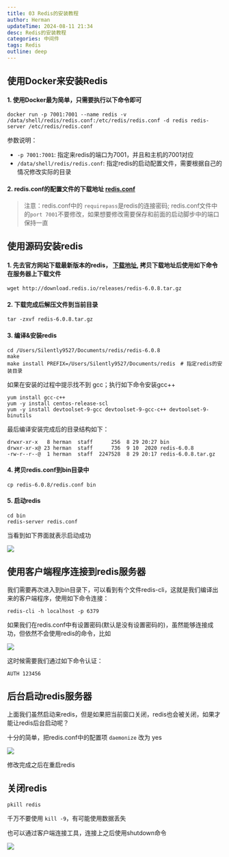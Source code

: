 ```yaml
---
title: 03 Redis的安装教程
author: Herman
updateTime: 2024-08-11 21:34
desc: Redis的安装教程
categories: 中间件
tags: Redis
outline: deep
---
```



## 使用Docker来安装Redis

#### 1. 使用Docker最为简单，只需要执行以下命令即可

```
docker run -p 7001:7001 --name redis -v /data/shell/redis/redis.conf:/etc/redis/redis.conf -d redis redis-server /etc/redis/redis.conf
```

参数说明：
* `-p 7001:7001`: 指定来redis的端口为7001，并且和主机的7001对应
* `/data/shell/redis/redis.conf`: 指定redis的启动配置文件，需要根据自己的情况修改实际的目录

#### 2. redis.conf的配置文件的下载地址 [redis.conf](http://cdn.silently9527.cn/redis_1630239144896.conf)

> 注意：redis.conf中的 `requirepass`是redis的连接密码; redis.conf文件中的`port 7001`不要修改，如果想要修改需要保存和前面的启动脚步中的端口保持一直


## 使用源码安装redis

#### 1. 先去官方网站下载最新版本的redis， [下载地址](https://redis.io/download), 拷贝下载地址后使用如下命令在服务器上下载文件

```
wget http://download.redis.io/releases/redis-6.0.8.tar.gz
```

#### 2. 下载完成后解压文件到当前目录

```
tar -zxvf redis-6.0.8.tar.gz
```

#### 3. 编译&安装redis

```
cd /Users/Silently9527/Documents/redis/redis-6.0.8
make
make install PREFIX=/Users/Silently9527/Documents/redis　# 指定redis的安装目录
```

如果在安装的过程中提示找不到 gcc；执行如下命令安装gcc++
```
yum install gcc-c++
yum -y install centos-release-scl
yum -y install devtoolset-9-gcc devtoolset-9-gcc-c++ devtoolset-9-binutils
```

最后编译安装完成后的目录结构如下：
```
drwxr-xr-x   8 herman  staff      256  8 29 20:27 bin
drwxr-xr-x@ 23 herman  staff      736  9 10  2020 redis-6.0.8
-rw-r--r--@  1 herman  staff  2247528  8 29 20:17 redis-6.0.8.tar.gz
```

#### 4. 拷贝redis.conf到bin目录中

```
cp redis-6.0.8/redis.conf bin
```

#### 5. 启动redis

```
cd bin
redis-server redis.conf
```

当看到如下界面就表示启动成功

![](https://cdn.jsdelivr.net/gh/silently9527/images/008i3skNgy1gtxxr1rmg0j61j00o4dk402.jpg)


## 使用客户端程序连接到redis服务器
我们需要再次进入到bin目录下，可以看到有个文件redis-cli，这就是我们编译出来的客户端程序，使用如下命令连接：

```
redis-cli -h localhost -p 6379
```

如果我们在redis.conf中有设置密码(默认是没有设置密码的)，虽然能够连接成功，但依然不会使用redis的命令，比如

![](https://cdn.jsdelivr.net/gh/silently9527/images/008i3skNgy1gtxxzoqyt2j60lq05idg802.jpg)

这时候需要我们通过如下命令认证：
```
AUTH 123456
```



## 后台启动redis服务器
上面我们虽然启动来redis，但是如果把当前窗口关闭，redis也会被关闭，如果才能让redis后台启动呢？

十分的简单，把redis.conf中的配置项 `daemonize` 改为 yes

![](https://cdn.jsdelivr.net/gh/silently9527/images/008i3skNgy1gtxy6kb07xj612i06odh002.jpg)

修改完成之后在重启redis


## 关闭redis
```
pkill redis
```

千万不要使用 `kill -9`，有可能使用数据丢失

也可以通过客户端连接工具，连接上之后使用shutdown命令

![](https://cdn.jsdelivr.net/gh/silently9527/images/008i3skNgy1gtxybnouqhj60hc09s0tf02.jpg)

